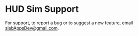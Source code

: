# HUD Sim Support

For support, to report a bug or to suggest a new feature, email slabAppsDev@gmail.com.
